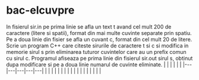 # bac-elcuvpre
In fisierul sir.in pe prima linie se afla un text t avand cel mult 200 de caractere (litere si spatii), format din mai multe cuvinte separate prin spatiu. Pe a doua linie din fisier se afla un cuvant c, format din cel mult 20 de litere. Scrie un program C++ care citeste sirurile de caractere t si c si modifica in memorie sirul s prin eliminarea tuturor cuvintelor care au un prefix comun cu sirul c. Programul afiseaza pe prima linie din fisierul sir.out sirul s, obtinut dupa modificare si pe a doua linie numarul de cuvinte eliminate.
|   |   |   |   |   |
|---|---|---|---|---|
|   |   |   |   |   |
|   |   |   |   |   |
|   |   |   |   |   |
